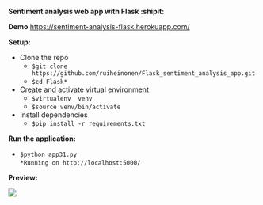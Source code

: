 **Sentiment analysis web app with Flask :shipit:**

**Demo**
https://sentiment-analysis-flask.herokuapp.com/

**Setup:**
 - Clone the repo
   - `$git clone https://github.com/ruiheinonen/Flask_sentiment_analysis_app.git`
   - `$cd Flask*`
 - Create and activate virtual environment
   - `$virtualenv  venv`
   - `$source venv/bin/activate`
 - Install dependencies 
   - `$pip install -r requirements.txt`

**Run the application:**
- `$python app31.py`\
`*Running on http://localhost:5000/`

**Preview:**

![](https://github.com/ruiheinonen/Flask_sentiment_analysis_app/blob/master/docs/preview.gif)

